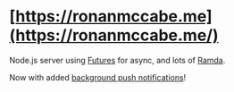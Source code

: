 # [https://ronanmccabe.me](https://ronanmccabe.me/)

Node.js server using [Futures](https://github.com/fluture-js/Fluture) for async, and lots of [Ramda](http://ramdajs.com/).

Now with added [background push notifications](https://github.com/ronanyeah/home/blob/master/utils/pushNotify.js)!
